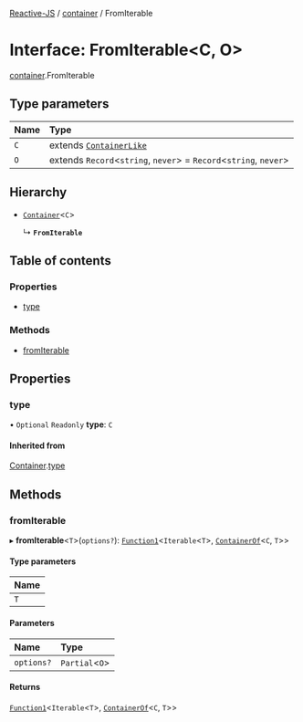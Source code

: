 [Reactive-JS](../README.md) / [container](../modules/container.md) / FromIterable

# Interface: FromIterable<C, O\>

[container](../modules/container.md).FromIterable

## Type parameters

| Name | Type |
| :------ | :------ |
| `C` | extends [`ContainerLike`](container.ContainerLike.md) |
| `O` | extends `Record`<`string`, `never`\> = `Record`<`string`, `never`\> |

## Hierarchy

- [`Container`](container.Container.md)<`C`\>

  ↳ **`FromIterable`**

## Table of contents

### Properties

- [type](container.FromIterable.md#type)

### Methods

- [fromIterable](container.FromIterable.md#fromiterable)

## Properties

### type

• `Optional` `Readonly` **type**: `C`

#### Inherited from

[Container](container.Container.md).[type](container.Container.md#type)

## Methods

### fromIterable

▸ **fromIterable**<`T`\>(`options?`): [`Function1`](../modules/functions.md#function1)<`Iterable`<`T`\>, [`ContainerOf`](../modules/container.md#containerof)<`C`, `T`\>\>

#### Type parameters

| Name |
| :------ |
| `T` |

#### Parameters

| Name | Type |
| :------ | :------ |
| `options?` | `Partial`<`O`\> |

#### Returns

[`Function1`](../modules/functions.md#function1)<`Iterable`<`T`\>, [`ContainerOf`](../modules/container.md#containerof)<`C`, `T`\>\>
